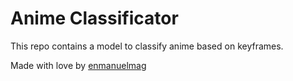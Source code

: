 # Anime Classificator

This repo contains a model to classify anime based on keyframes.

Made with love by [enmanuelmag](https://cador.dev)